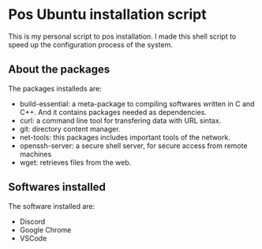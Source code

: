 # Pos Ubuntu installation script

This is my personal script to pos installation. I made this shell script to speed up the configuration process of the system.

## About the packages

The packages installeds are:

- build-essential: a meta-package to compiling softwares written in C and C++. And it contains packages needed as dependencies.
- curl: a command line tool for transfering data with URL sintax.
- git: directory content manager.
- net-tools: this packages includes important tools of the network.
- openssh-server: a secure shell server, for secure access from remote machines
- wget: retrieves files from the web.

## Softwares installed

The software installed are:

- Discord
- Google Chrome
- VSCode
